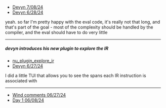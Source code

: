 

- [Devyn 7/08/24](https://discord.com/channels/601130461678272522/683070703716925568/1260098600449347664)
- [Devyn 6/28/24](https://discord.com/channels/601130461678272522/683070703716925568/1256440729082007572)

yeah. so far I'm pretty happy with the eval code, it's really not that long, and that's part of the goal - most of the complexity should be handled by the compiler, and the eval should have to do very little

---

##### devyn introduces his new plugin to explore the IR

- [nu_plugin_explore_ir](https://github.com/devyn/nu_plugin_explore_ir)
- [Devyn 6/27/24](https://discord.com/channels/601130461678272522/683070703716925568/1256074727571718266)

I did a little TUI that allows you to see the spans each IR instruction is associated with

---
- [Wind comments 06/27/24](https://discord.com/channels/601130461678272522/683070703716925568/1255824207405645875)
- [Day 1 06/08/24](https://discord.com/channels/601130461678272522/683070703716925568/1249256505564463116)
